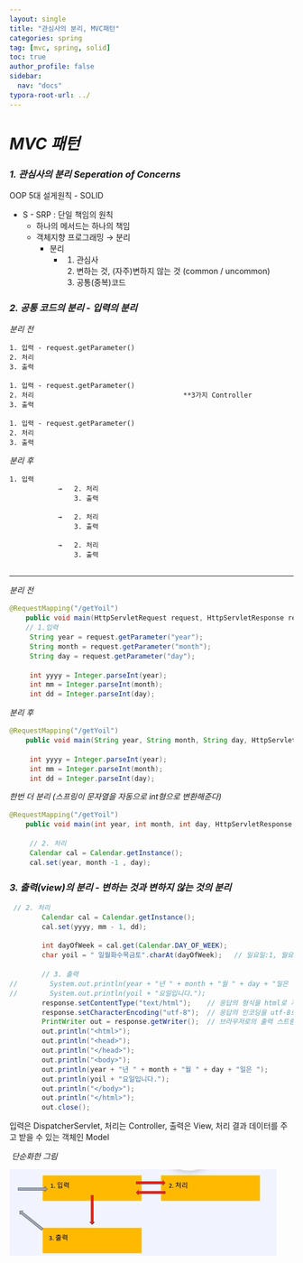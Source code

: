 ```yaml
---
layout: single
title: "관심사의 분리, MVC패턴"
categories: spring
tag: [mvc, spring, solid]
toc: true
author_profile: false
sidebar:
  nav: "docs"
typora-root-url: ../
---
```


# _MVC 패턴_

### _1. 관심사의 분리 Seperation of Concerns_

OOP 5대 설게원칙 - SOLID

- S - SRP : 단일 책임의 원칙
  - 하나의 메서드는 하나의 책임
  - 객체지향 프로그래밍 → 분리
    - 분리
      - 1. 관심사
        2. 변하는 것, (자주)변하지 않는 것 (common / uncommon)
        3. 공통(중복)코드

### _2. 공통 코드의 분리 - 입력의 분리_

*분리 전*

```
1. 입력 - request.getParameter()
2. 처리
3. 출력

1. 입력 - request.getParameter()
2. 처리                                     **3가지 Controller
3. 출력

1. 입력 - request.getParameter()
2. 처리
3. 출력
```

*분리 후*

```
1. 입력
			→	2. 처리
				3. 출력
			
			→	2. 처리
            	3. 출력
            	
            →	2. 처리
            	3. 출력
			  
```

<hr>



*분리 전*

```java
@RequestMapping("/getYoil")
	public void main(HttpServletRequest request, HttpServletResponse response) throws IOException {
	// 1.입력
	 String year = request.getParameter("year");
	 String month = request.getParameter("month");
	 String day = request.getParameter("day");
	 
	 int yyyy = Integer.parseInt(year);
	 int mm = Integer.parseInt(month);
	 int dd = Integer.parseInt(day);
```

*분리 후*

```java
@RequestMapping("/getYoil")
	public void main(String year, String month, String day, HttpServletResponse response) throws IOException {
	 
	 int yyyy = Integer.parseInt(year);
	 int mm = Integer.parseInt(month);
	 int dd = Integer.parseInt(day);
```

*한번 더 분리 (스프링이 문자열을 자동으로 int형으로 변환해준다)*

```java
@RequestMapping("/getYoil")
	public void main(int year, int month, int day, HttpServletResponse response) throws IOException {
        
     // 2. 처리
     Calendar cal = Calendar.getInstance();
	 cal.set(year, month -1 , day);
```

### _3. 출력(view)의 분리 - 변하는 것과 변하지 않는 것의 분리_

```java
 // 2. 처리
        Calendar cal = Calendar.getInstance();
        cal.set(yyyy, mm - 1, dd);

        int dayOfWeek = cal.get(Calendar.DAY_OF_WEEK);
        char yoil = " 일월화수목금토".charAt(dayOfWeek);   // 일요일:1, 월요일:2, ... 

        // 3. 출력
//        System.out.println(year + "년 " + month + "월 " + day + "일은 ");
//        System.out.println(yoil + "요일입니다.");
        response.setContentType("text/html");    // 응답의 형식을 html로 지정
        response.setCharacterEncoding("utf-8");  // 응답의 인코딩을 utf-8로 지정
        PrintWriter out = response.getWriter();  // 브라우저로의 출력 스트림(out)을 얻는다.
        out.println("<html>");
        out.println("<head>");
        out.println("</head>");
        out.println("<body>");
        out.println(year + "년 " + month + "월 " + day + "일은 ");
        out.println(yoil + "요일입니다.");
        out.println("</body>");
        out.println("</html>");
        out.close();
```

입력은 DispatcherServlet, 처리는 Controller, 출력은 View, 처리 결과 데이터를 주고 받을 수 있는 객체인 Model

​					*단순화한 그림*

![image-20230526034555606](/images/2023-05-26-mvcpattern/image-20230526034555606.png)

